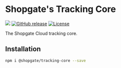 # Shopgate's Tracking Core
![](https://travis-ci.org/shopgate/tracking-core.svg?branch=master)
[![GitHub release](https://img.shields.io/github/release/shopgate/tracking-core.svg)]()
[![License](https://img.shields.io/badge/License-Apache%202.0-blue.svg)](https://opensource.org/licenses/Apache-2.0)

The Shopgate Cloud tracking core.

## Installation

```sh
npm i @shopgate/tracking-core --save
```
